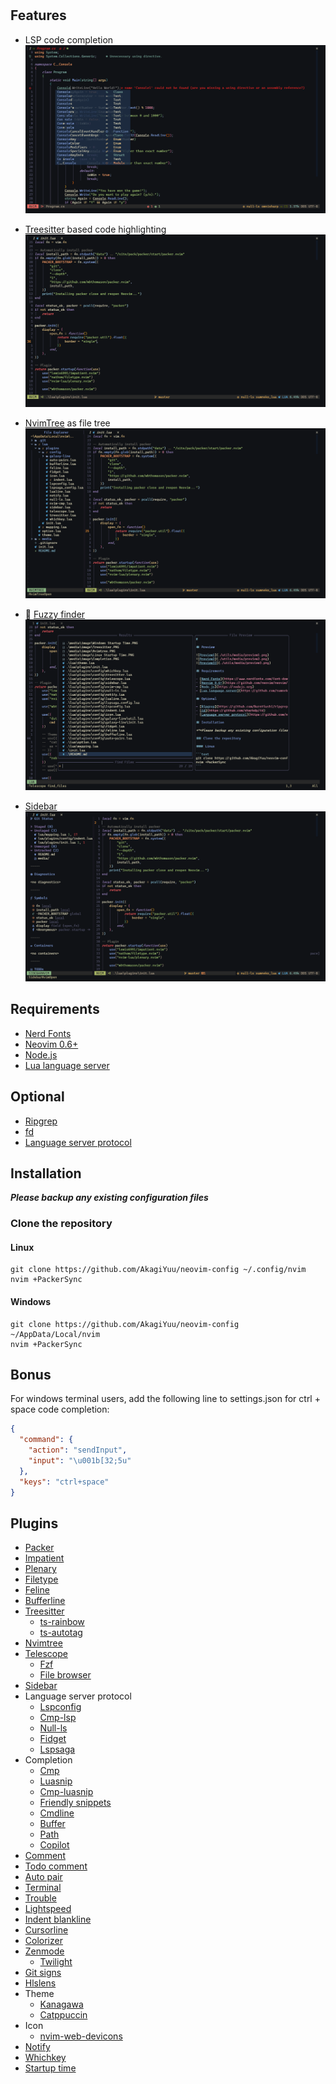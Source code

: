 #

## Features

- LSP code completion
![CodeCompletion](/media/image/Completion.PNG)

- [Treesitter](https://github.com/nvim-treesitter/nvim-treesitter) based code highlighting
![Treesitter](./media/image/Treesitter.PNG)

- [NvimTree](https://github.com/kyazdani42/nvim-tree.lua) as file tree
![NvimTree](./media/image/Nvimtree.PNG)

- 🔭 [Fuzzy finder](https://github.com/nvim-telescope/telescope.nvim)
![Telescope](./media/image/Telescope.PNG)

- [Sidebar](https://github.com/sidebar-nvim/sidebar.nvim)
![Sidebar](/media/image/Sidebar.PNG)

## Requirements

- [Nerd Fonts](https://www.nerdfonts.com/font-downloads)
- [Neovim 0.6+](https://github.com/neovim/neovim/releases/tag/v0.6.1)
- [Node.js](https://nodejs.org)
- [Lua language server](https://github.com/sumneko/lua-language-server)

## Optional

- [Ripgrep](https://github.com/BurntSushi/ripgrep)
- [fd](https://github.com/sharkdp/fd)
- [Language server protocol](https://github.com/neovim/nvim-lspconfig/blob/master/doc/server_configurations.md)

## Installation

***Please backup any existing configuration files***

### Clone the repository

#### Linux

```text
git clone https://github.com/AkagiYuu/neovim-config ~/.config/nvim
nvim +PackerSync
```

#### Windows

```text
git clone https://github.com/AkagiYuu/neovim-config ~/AppData/Local/nvim
nvim +PackerSync
```

## Bonus

For windows terminal users, add the following line to settings.json for ctrl + space code completion:
```json
{
  "command": {
    "action": "sendInput",
    "input": "\u001b[32;5u"
  },
  "keys": "ctrl+space"
}
```

## Plugins

- [Packer](https://github.com/wbthomason/packer.nvim)
- [Impatient](https://github.com/lewis6991/impatient.nvim)
- [Plenary](https://github.com/nvim-lua/plenary.nvim)
- [Filetype](https://github.com/nathom/filetype.nvim)
- [Feline](https://github.com/feline-nvim/feline.nvim)
- [Bufferline](https://github.com/akinsho/bufferline.nvim)
- [Treesitter](https://github.com/nvim-treesitter/nvim-treesitter)
  - [ts-rainbow](https://github.com/p00f/nvim-ts-rainbow)
  - [ts-autotag](https://github.com/windwp/nvim-ts-autotag)
- [Nvimtree](https://github.com/kyazdani42/nvim-tree.lua)
- [Telescope](https://github.com/nvim-telescope/telescope.nvim)
  - [Fzf](https://github.com/nvim-telescope/telescope-fzf-native.nvim)
  - [File browser](https://github.com/nvim-telescope/telescope-file-browser.nvim)
- [Sidebar](https://github.com/sidebar-nvim/sidebar.nvim)
- Language server protocol
  - [Lspconfig](https://github.com/neovim/nvim-lspconfig)
  - [Cmp-lsp](https://github.com/hrsh7th/cmp-nvim-lsp)
  - [Null-ls](https://github.com/jose-elias-alvarez/null-ls.nvim)
  - [Fidget](https://github.com/j-hui/fidget.nvim)
  - [Lspsaga](https://github.com/tami5/lspsaga.nvim)
- Completion
  - [Cmp](https://github.com/hrsh7th/nvim-cmp)
  - [Luasnip](https://github.com/L3MON4D3/LuaSnip)
  - [Cmp-luasnip](https://github.com/saadparwaiz1/cmp_luasnip)
  - [Friendly snippets](https://github.com/rafamadriz/friendly-snippets)
  - [Cmdline](https://github.com/hrsh7th/cmp-cmdline)
  - [Buffer](https://github.com/hrsh7th/cmp-buffer)
  - [Path](https://github.com/hrsh7th/cmp-path)
  - [Copilot](https://github.com/github/copilot.vim)
- [Comment](https://github.com/numToStr/Comment.nvim)
- [Todo comment](https://github.com/folke/todo-comments.nvim)
- [Auto pair](https://github.com/windwp/nvim-autopairs)
- [Terminal](https://github.com/akinsho/toggleterm.nvim)
- [Trouble](https://github.com/folke/trouble.nvim)
- [Lightspeed](https://github.com/ggandor/lightspeed.nvim)
- [Indent blankline](https://github.com/lukas-reineke/indent-blankline.nvim)
- [Cursorline](https://github.com/yamatsum/nvim-cursorline)
- [Colorizer](https://github.com/norcalli/nvim-colorizer.lua)
- [Zenmode](https://github.com/folke/zen-mode.nvim)
  - [Twilight](https://github.com/folke/twilight.nvim)
- [Git signs](https://github.com/lewis6991/gitsigns.nvim)
- [Hlslens](https://github.com/kevinhwang91/nvim-hlslens)
- Theme
  - [Kanagawa](https://github.com/rebelot/kanagawa.nvim)
  - [Catppuccin](https://github.com/catppuccin/nvim)
- Icon
  - [nvim-web-devicons](https://github.com/kyazdani42/nvim-web-devicons)
- [Notify](https://github.com/rcarriga/nvim-notify)
- [Whichkey](https://github.com/folke/which-key.nvim)
- [Startup time](https://github.com/dstein64/vim-startuptime)
